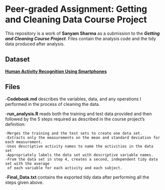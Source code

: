 # Peer-graded Assignment: Getting and Cleaning Data Course Project
This repository is a work of **Sanyam Sharma** as a submission to the **_Getting and Cleaning Course Project_**. Files contain the analysis code and the tidy data produced after analysis.

## Dataset
[**Human Activity Recognition Using Smartphones**](http://archive.ics.uci.edu/ml/datasets/Human+Activity+Recognition+Using+Smartphones)

## Files
-**Codebook.md** describes the variables, data, and any operations I performed in the process of cleaning the data. 

-**run_analysis.R** reads both the training and test data provided and then followed by the 5 steps required as described in the course project’s definition:

    -Merges the training and the test sets to create one data set.
    -Extracts only the measurements on the mean and standard deviation for each measurement.
    -Uses descriptive activity names to name the activities in the data set
    -Appropriately labels the data set with descriptive variable names.
    -From the data set in step 4, creates a second, independent tidy data set with the average 
     of each variable for each activity and each subject.
  
-**Final_Data.txt** contains the exported tidy data after performing all the steps given above.
